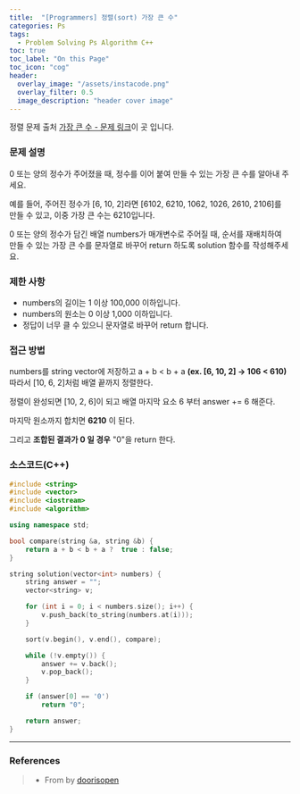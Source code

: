 ```yaml
---
title:  "[Programmers] 정렬(sort) 가장 큰 수"
categories: Ps
tags:
  - Problem Solving Ps Algorithm C++
toc: true
toc_label: "On this Page"
toc_icon: "cog"
header:
  overlay_image: "/assets/instacode.png"
  overlay_filter: 0.5
  image_description: "header cover image"
---
```




정렬 문제 출처 [가장 큰 수 - 문제 링크](https://programmers.co.kr/learn/courses/30/lessons/42746)이 곳 입니다.


### 문제 설명
0 또는 양의 정수가 주어졌을 때, 정수를 이어 붙여 만들 수 있는 가장 큰 수를 알아내 주세요.

예를 들어, 주어진 정수가 [6, 10, 2]라면 [6102, 6210, 1062, 1026, 2610, 2106]를 만들 수 있고, 이중 가장 큰 수는 6210입니다.

0 또는 양의 정수가 담긴 배열 numbers가 매개변수로 주어질 때, 순서를 재배치하여 만들 수 있는 가장 큰 수를 문자열로 바꾸어 return 하도록 solution 함수를 작성해주세요.

### 제한 사항
* numbers의 길이는 1 이상 100,000 이하입니다.
* numbers의 원소는 0 이상 1,000 이하입니다.
* 정답이 너무 클 수 있으니 문자열로 바꾸어 return 합니다.

### 접근 방법
numbers를 string vector에 저장하고 a + b < b + a __(ex. [6, 10, 2] -> 106 < 610)__ 따라서 [10, 6, 2]처럼 배열 끝까지 정렬한다.

정렬이 완성되면 [10, 2, 6]이 되고 배열 마지막 요소 6 부터 answer += 6 해준다.

마지막 원소까지 합치면 __6210__ 이 된다.

그리고 __조합된 결과가 0 일 경우__ "0"을 return 한다.


### 소스코드(C++)
``` c++
#include <string>
#include <vector>
#include <iostream>
#include <algorithm>

using namespace std;

bool compare(string &a, string &b) {
    return a + b < b + a ?  true : false;
}

string solution(vector<int> numbers) {
    string answer = "";
    vector<string> v;

    for (int i = 0; i < numbers.size(); i++) {
        v.push_back(to_string(numbers.at(i)));
    }

    sort(v.begin(), v.end(), compare);

    while (!v.empty()) {
        answer += v.back();
        v.pop_back();
    }

    if (answer[0] == '0')
        return "0";

    return answer;
}
```

<hr />

### References
> * From by [doorisopen](https://doorisopen.github.io/)
